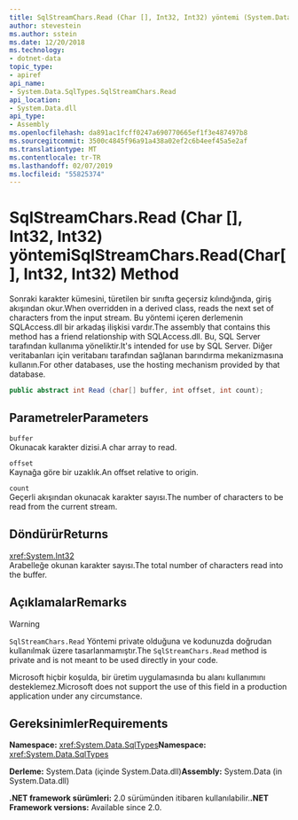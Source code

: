 ```yaml
---
title: SqlStreamChars.Read (Char [], Int32, Int32) yöntemi (System.Data.SqlTypes)
author: stevestein
ms.author: sstein
ms.date: 12/20/2018
ms.technology:
- dotnet-data
topic_type:
- apiref
api_name:
- System.Data.SqlTypes.SqlStreamChars.Read
api_location:
- System.Data.dll
api_type:
- Assembly
ms.openlocfilehash: da891ac1fcff0247a690770665ef1f3e487497b8
ms.sourcegitcommit: 3500c4845f96a91a438a02ef2c6b4eef45a5e2af
ms.translationtype: MT
ms.contentlocale: tr-TR
ms.lasthandoff: 02/07/2019
ms.locfileid: "55825374"
---
```

# <a name="sqlstreamcharsreadchar-int32-int32-method"></a><span data-ttu-id="1794e-102">SqlStreamChars.Read (Char [], Int32, Int32) yöntemi</span><span class="sxs-lookup"><span data-stu-id="1794e-102">SqlStreamChars.Read(Char[], Int32, Int32) Method</span></span>

<span data-ttu-id="1794e-103">Sonraki karakter kümesini, türetilen bir sınıfta geçersiz kılındığında, giriş akışından okur.</span><span class="sxs-lookup"><span data-stu-id="1794e-103">When overridden in a derived class, reads the next set of characters from the input stream.</span></span> <span data-ttu-id="1794e-104">Bu yöntemi içeren derlemenin SQLAccess.dll bir arkadaş ilişkisi vardır.</span><span class="sxs-lookup"><span data-stu-id="1794e-104">The assembly that contains this method has a friend relationship with SQLAccess.dll.</span></span> <span data-ttu-id="1794e-105">Bu, SQL Server tarafından kullanıma yöneliktir.</span><span class="sxs-lookup"><span data-stu-id="1794e-105">It's intended for use by SQL Server.</span></span> <span data-ttu-id="1794e-106">Diğer veritabanları için veritabanı tarafından sağlanan barındırma mekanizmasına kullanın.</span><span class="sxs-lookup"><span data-stu-id="1794e-106">For other databases, use the hosting mechanism provided by that database.</span></span>

```csharp
public abstract int Read (char[] buffer, int offset, int count);
```

## <a name="parameters"></a><span data-ttu-id="1794e-107">Parametreler</span><span class="sxs-lookup"><span data-stu-id="1794e-107">Parameters</span></span>

`buffer`\
<span data-ttu-id="1794e-108">Okunacak karakter dizisi.</span><span class="sxs-lookup"><span data-stu-id="1794e-108">A char array to read.</span></span>

`offset`\
<span data-ttu-id="1794e-109">Kaynağa göre bir uzaklık.</span><span class="sxs-lookup"><span data-stu-id="1794e-109">An offset relative to origin.</span></span>

`count`\
<span data-ttu-id="1794e-110">Geçerli akışından okunacak karakter sayısı.</span><span class="sxs-lookup"><span data-stu-id="1794e-110">The number of characters to be read from the current stream.</span></span>

## <a name="returns"></a><span data-ttu-id="1794e-111">Döndürür</span><span class="sxs-lookup"><span data-stu-id="1794e-111">Returns</span></span>

<xref:System.Int32>\
<span data-ttu-id="1794e-112">Arabelleğe okunan karakter sayısı.</span><span class="sxs-lookup"><span data-stu-id="1794e-112">The total number of characters read into the buffer.</span></span>

## <a name="remarks"></a><span data-ttu-id="1794e-113">Açıklamalar</span><span class="sxs-lookup"><span data-stu-id="1794e-113">Remarks</span></span>

> [!WARNING]
> <span data-ttu-id="1794e-114">`SqlStreamChars.Read` Yöntemi private olduğuna ve kodunuzda doğrudan kullanılmak üzere tasarlanmamıştır.</span><span class="sxs-lookup"><span data-stu-id="1794e-114">The `SqlStreamChars.Read` method is private and is not meant to be used directly in your code.</span></span>
>
> <span data-ttu-id="1794e-115">Microsoft hiçbir koşulda, bir üretim uygulamasında bu alanı kullanımını desteklemez.</span><span class="sxs-lookup"><span data-stu-id="1794e-115">Microsoft does not support the use of this field in a production application under any circumstance.</span></span>

## <a name="requirements"></a><span data-ttu-id="1794e-116">Gereksinimler</span><span class="sxs-lookup"><span data-stu-id="1794e-116">Requirements</span></span>

<span data-ttu-id="1794e-117">**Namespace:** <xref:System.Data.SqlTypes></span><span class="sxs-lookup"><span data-stu-id="1794e-117">**Namespace:** <xref:System.Data.SqlTypes></span></span>

<span data-ttu-id="1794e-118">**Derleme:** System.Data (içinde System.Data.dll)</span><span class="sxs-lookup"><span data-stu-id="1794e-118">**Assembly:** System.Data (in System.Data.dll)</span></span>

<span data-ttu-id="1794e-119">**.NET framework sürümleri:** 2.0 sürümünden itibaren kullanılabilir.</span><span class="sxs-lookup"><span data-stu-id="1794e-119">**.NET Framework versions:** Available since 2.0.</span></span>